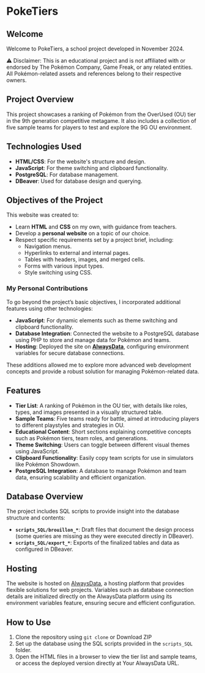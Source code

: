 
# PokeTiers

## Welcome
Welcome to PokeTiers, a school project developed in November 2024.

⚠️ Disclaimer: This is an educational project and is not affiliated with or endorsed by The Pokémon Company, Game Freak, or any related entities. All Pokémon-related assets and references belong to their respective owners.

## Project Overview
This project showcases a ranking of Pokémon from the OverUsed (OU) tier in the 9th generation competitive metagame. It also includes a collection of five sample teams for players to test and explore the 9G OU environment.  

## Technologies Used  

- **HTML/CSS**: For the website's structure and design.  
- **JavaScript**: For theme switching and clipboard functionality.  
- **PostgreSQL**: For database management.  
- **DBeaver**: Used for database design and querying.

## Objectives of the Project  

This website was created to:  
- Learn **HTML** and **CSS** on my own, with guidance from teachers.  
- Develop a **personal website** on a topic of our choice.  
- Respect specific requirements set by a project brief, including:  
  - Navigation menus.  
  - Hyperlinks to external and internal pages.  
  - Tables with headers, images, and merged cells.  
  - Forms with various input types.  
  - Style switching using CSS.  

### My Personal Contributions  

To go beyond the project’s basic objectives, I incorporated additional features using other technologies:  
- **JavaScript**: For dynamic elements such as theme switching and clipboard functionality.  
- **Database Integration**: Connected the website to a PostgreSQL database using PHP to store and manage data for Pokémon and teams.  
- **Hosting**: Deployed the site on **[AlwaysData](https://www.alwaysdata.com/)**, configuring environment variables for secure database connections.  

These additions allowed me to explore more advanced web development concepts and provide a robust solution for managing Pokémon-related data.

## Features  

- **Tier List**: A ranking of Pokémon in the OU tier, with details like roles, types, and images presented in a visually structured table.  
- **Sample Teams**: Five teams ready for battle, aimed at introducing players to different playstyles and strategies in OU.  
- **Educational Content**: Short sections explaining competitive concepts such as Pokémon tiers, team roles, and generations.  
- **Theme Switching**: Users can toggle between different visual themes using JavaScript.  
- **Clipboard Functionality**: Easily copy team scripts for use in simulators like Pokémon Showdown.  
- **PostgreSQL Integration**: A database to manage Pokémon and team data, ensuring scalability and efficient organization.  

## Database Overview  

The project includes SQL scripts to provide insight into the database structure and contents:  
- **`scripts_SQL/brouillon_*`**: Draft files that document the design process (some queries are missing as they were executed directly in DBeaver).  
- **`scripts_SQL/export_*`**: Exports of the finalized tables and data as configured in DBeaver.  
  
## Hosting  

The website is hosted on [AlwaysData](https://www.alwaysdata.com/), a hosting platform that provides flexible solutions for web projects. Variables such as database connection details are initialized directly on the AlwaysData platform using its environment variables feature, ensuring secure and efficient configuration.  

## How to Use  

1. Clone the repository using `git clone` or Download ZIP
2. Set up the database using the SQL scripts provided in the `scripts_SQL` folder. 
3. Open the HTML files in a browser to view the tier list and sample teams, or access the deployed version directly at Your AlwaysData URL.
